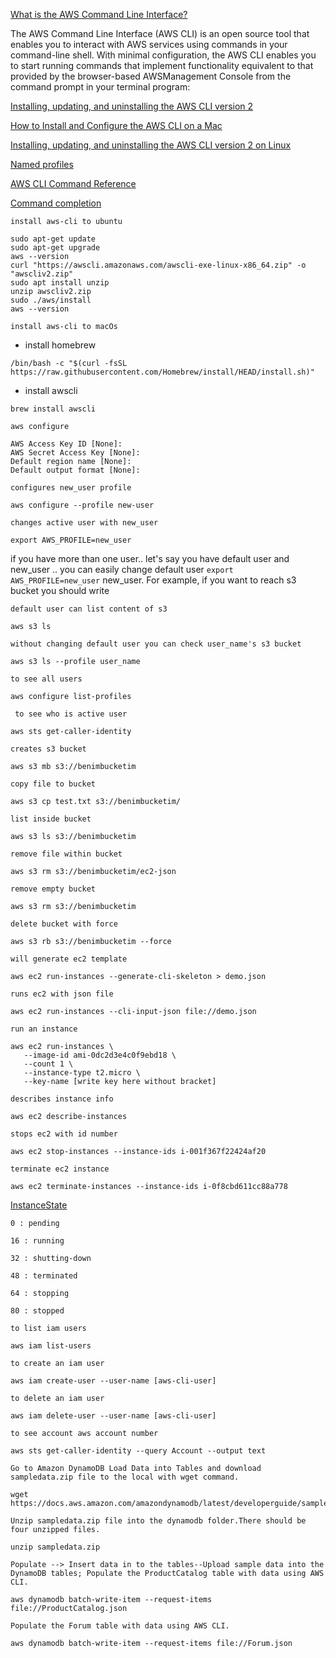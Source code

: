 [What is the AWS Command Line Interface?
](https://docs.aws.amazon.com/cli/latest/userguide/cli-chap-welcome.html)

The AWS Command Line Interface (AWS CLI) is an open source tool that enables you to interact with AWS services using commands in your command-line shell. With minimal configuration, the AWS CLI enables you to start running commands that implement functionality equivalent to that provided by the browser-based AWSManagement Console from the command prompt in your terminal program:

[Installing, updating, and uninstalling the AWS CLI version 2](https://docs.aws.amazon.com/cli/latest/userguide/install-cliv2.html)

[How to Install and Configure the AWS CLI on a Mac](https://graspingtech.com/install-and-configure-aws-cli/)

[Installing, updating, and uninstalling the AWS CLI version 2 on Linux](https://docs.aws.amazon.com/cli/latest/userguide/install-cliv2-linux.html)

[Named profiles](https://docs.aws.amazon.com/cli/latest/userguide/cli-configure-profiles.html)

[AWS CLI Command Reference](https://awscli.amazonaws.com/v2/documentation/api/latest/index.html)

[Command completion](https://docs.aws.amazon.com/cli/latest/userguide/cli-configure-completion.html)

`install aws-cli to ubuntu`

```
sudo apt-get update
sudo apt-get upgrade
aws --version
curl "https://awscli.amazonaws.com/awscli-exe-linux-x86_64.zip" -o "awscliv2.zip"
sudo apt install unzip
unzip awscliv2.zip
sudo ./aws/install
aws --version
```

`install aws-cli to macOs`
- install homebrew
```
/bin/bash -c "$(curl -fsSL https://raw.githubusercontent.com/Homebrew/install/HEAD/install.sh)"
```
- install awscli
```
brew install awscli
```

`aws configure`
```
AWS Access Key ID [None]:
AWS Secret Access Key [None]:
Default region name [None]:
Default output format [None]:
```

`configures new_user profile`
```
aws configure --profile new-user
```

`changes active user with new_user`
```
export AWS_PROFILE=new_user
```

if you have more than one user.. let's say you have default user and new_user .. you can easily change default user `export AWS_PROFILE=new_user` new_user.
For example, if you want to reach s3 bucket you should write

`default user can list content of s3`
```
aws s3 ls
```

`without changing default user you can check user_name's s3 bucket`
```
aws s3 ls --profile user_name
```

`to see all users`
```
aws configure list-profiles
```

` to see who is active user`
```
aws sts get-caller-identity
```

`creates s3 bucket`
```
aws s3 mb s3://benimbucketim
```

`copy file to bucket`
```
aws s3 cp test.txt s3://benimbucketim/
```

`list inside bucket`
```
aws s3 ls s3://benimbucketim
```
`remove file within bucket`
```
aws s3 rm s3://benimbucketim/ec2-json
```
`remove empty bucket`
```
aws s3 rm s3://benimbucketim
```

`delete bucket with force`
```
aws s3 rb s3://benimbucketim --force
```

`will generate ec2 template`
```
aws ec2 run-instances --generate-cli-skeleton > demo.json
```

`runs ec2 with json file`
```
aws ec2 run-instances --cli-input-json file://demo.json
```
`run an instance`
```
aws ec2 run-instances \
   --image-id ami-0dc2d3e4c0f9ebd18 \
   --count 1 \
   --instance-type t2.micro \
   --key-name [write key here without bracket]
```

`describes instance info`
```
aws ec2 describe-instances
```

`stops ec2 with id number`
```
aws ec2 stop-instances --instance-ids i-001f367f22424af20
```

`terminate ec2 instance`
```
aws ec2 terminate-instances --instance-ids i-0f8cbd611cc88a778
```
[InstanceState](https://docs.aws.amazon.com/AWSEC2/latest/APIReference/API_InstanceState.html)
```
0 : pending

16 : running

32 : shutting-down

48 : terminated

64 : stopping

80 : stopped
```

`to list iam users`
```
aws iam list-users
```
`to create an iam user`
```
aws iam create-user --user-name [aws-cli-user]
```

`to delete an iam user`
```
aws iam delete-user --user-name [aws-cli-user]
```
`to see account aws account number`
```
aws sts get-caller-identity --query Account --output text
```
`Go to Amazon DynamoDB Load Data into Tables and download sampledata.zip file to the local with wget command.`

```
wget https://docs.aws.amazon.com/amazondynamodb/latest/developerguide/samples/sampledata.zip
```

`Unzip sampledata.zip file into the dynamodb folder.There should be four unzipped files.`

```
unzip sampledata.zip
```

`Populate --> Insert data in to the tables--Upload sample data into the DynamoDB tables; Populate the ProductCatalog table with data using AWS CLI.`

```
aws dynamodb batch-write-item --request-items file://ProductCatalog.json
```

`Populate the Forum table with data using AWS CLI.`

```
aws dynamodb batch-write-item --request-items file://Forum.json
```
